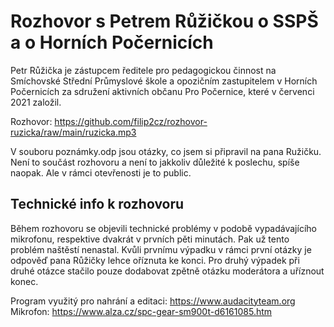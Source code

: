 # Rozhovor s Petrem Růžičkou o SSPŠ a o Horních Počernicích
Petr Růžička je zástupcem ředitele pro pedagogickou činnost na Smíchovské Střední Průmyslové škole a opozičním zastupitelem v Horních Počernicích za sdružení aktivních občanu Pro Počernice, které v červenci 2021 založil.

Rozhovor: https://github.com/filip2cz/rozhovor-ruzicka/raw/main/ruzicka.mp3

V souboru poznámky.odp jsou otázky, co jsem si připravil na pana Ružičku. Není to součást rozhovoru a není to jakkoliv důležité k poslechu, spíše naopak. Ale v rámci otevřenosti je to public.

## Technické info k rozhovoru
Během rozhovoru se objevili technické problémy v podobě vypadávajícího mikrofonu, respektive dvakrát v prvních pěti minutách. Pak už tento problém naštěstí nenastal. Kvůli prvnímu výpadku v rámci první otázky je odpověď pana Růžičky lehce oříznuta ke konci. Pro druhý výpadek při druhé otázce stačilo pouze dodabovat zpětně otázku moderátora a uříznout konec.

Program využitý pro nahrání a editaci: https://www.audacityteam.org
Mikrofon: https://www.alza.cz/spc-gear-sm900t-d6161085.htm
